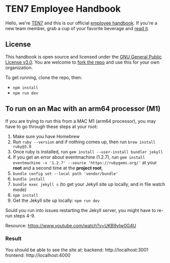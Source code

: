 # TEN7 Employee Handbook

Hello, we're [TEN7](https://ten7.com/) and this is our official
[employee handbook](https://handbook.ten7.com/). If you're a new team member,
grab a cup of your favorite beverage and [read it](https://handbook.ten7.com/).

## License

This handbook is open source and licensed under the
[GNU General Public License v3.0](LICENSE). You are welcome to
[fork the repo](https://github.com/ten7/handbook.ten7.com) and use this for your
own organization.

To get running, clone the repo, then:

- `npm install`
- `npm run dev`

## To run on an Mac with an arm64 processor (M1)

If you are trying to run this from a MAC M1 (arm64 processor), you may have to
go through these steps at your root:

1. Make sure you have Homebrew
2. Run `ruby --version` and if nothing comes up, then run `brew install ruby@3.0`
3. Once ruby is installed, run `gem install --user-install bundler jekyll`
4. If you get an error about eventmachine (1.2.7), run
   `gem install eventmachine -v '1.2.7' --source 'https://rubygems.org/'` at
   your **root** and a second time at the **project root**,
5. `bundle config set --local path 'vendor/bundle'`
6. `bundle install`
7. `bundle exec jekyll s` (to get your Jekyll site up locally, and in file watch
   mode)
8. `npm install`
9. Get the Jekyll site up locally: `npm run dev`

Sould you run into issues restarting the Jekyll server, you might have to re-run
steps 4-9.

Resource: https://www.youtube.com/watch?v=UKB9ylw0G4U

### Result

You should be able to see the site at: backend: http://localhost:3001 frontend:
http://localhost:4000
